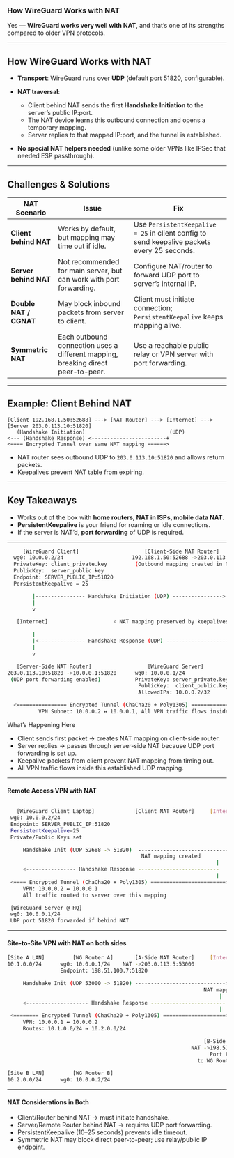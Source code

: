 ### How WireGuard Works with NAT

Yes — **WireGuard works very well with NAT**, and that’s one of its strengths compared to older VPN protocols.

---

## **How WireGuard Works with NAT**

* **Transport**: WireGuard runs over **UDP** (default port 51820, configurable).
* **NAT traversal**:

  * Client behind NAT sends the first **Handshake Initiation** to the server’s public IP\:port.
  * The NAT device learns this outbound connection and opens a temporary mapping.
  * Server replies to that mapped IP\:port, and the tunnel is established.
* **No special NAT helpers needed** (unlike some older VPNs like IPSec that needed ESP passthrough).

---

## **Challenges & Solutions**

| NAT Scenario           | Issue                                                                            | Fix                                                                                         |
| ---------------------- | -------------------------------------------------------------------------------- | ------------------------------------------------------------------------------------------- |
| **Client behind NAT**  | Works by default, but mapping may time out if idle.                              | Use `PersistentKeepalive = 25` in client config to send keepalive packets every 25 seconds. |
| **Server behind NAT**  | Not recommended for main server, but can work with port forwarding.              | Configure NAT/router to forward UDP port to server’s internal IP.                           |
| **Double NAT / CGNAT** | May block inbound packets from server to client.                                 | Client must initiate connection; `PersistentKeepalive` keeps mapping alive.                 |
| **Symmetric NAT**      | Each outbound connection uses a different mapping, breaking direct peer-to-peer. | Use a reachable public relay or VPN server with port forwarding.                            |

---

## **Example: Client Behind NAT**

```
[Client 192.168.1.50:52688] ---> [NAT Router] ---> [Internet] ---> [Server 203.0.113.10:51820]
   (Handshake Initiation)                           (UDP)
<--- (Handshake Response) <------------------------+
<==== Encrypted Tunnel over same NAT mapping ======>
```

* NAT router sees outbound UDP to `203.0.113.10:51820` and allows return packets.
* Keepalives prevent NAT table from expiring.

---

## **Key Takeaways**

* Works out of the box with **home routers, NAT in ISPs, mobile data NAT**.
* **PersistentKeepalive** is your friend for roaming or idle connections.
* If the server is NAT’d, **port forwarding** of UDP is required.

---

```bash
     [WireGuard Client]                     [Client-Side NAT Router]
  wg0: 10.0.0.2/24                      192.168.1.50:52688 ->203.0.113.10:51820 (UDP)
  PrivateKey: client_private.key         (Outbound mapping created in NAT table)
  PublicKey:  server_public.key
  Endpoint: SERVER_PUBLIC_IP:51820
  PersistentKeepalive = 25

        |---------------- Handshake Initiation (UDP) ---------------->|
        |                                                              |
        v                                                              v

   [Internet]                     < NAT mapping preserved by keepalives >

        |                                                              ^
        |<--------------- Handshake Response (UDP) --------------------|
        |                                                              |
        v                                                              v

   [Server-Side NAT Router]                  [WireGuard Server]
203.0.113.10:51820 ->10.0.0.1:51820      wg0: 10.0.0.1/24
 (UDP port forwarding enabled)           PrivateKey: server_private.key
                                          PublicKey:  client_public.key
                                          AllowedIPs: 10.0.0.2/32

  <================ Encrypted Tunnel (ChaCha20 + Poly1305) ==================>
          VPN Subnet: 10.0.0.2 ↔ 10.0.0.1, All VPN traffic flows inside UDP


```

What’s Happening Here
- Client sends first packet → creates NAT mapping on client-side router.
- Server replies → passes through server-side NAT because UDP port forwarding is set up.
- Keepalive packets from client prevent NAT mapping from timing out.
- All VPN traffic flows inside this established UDP mapping.

---

#### Remote Access VPN with NAT

```bash

   [WireGuard Client Laptop]             [Client NAT Router]     [Internet]
 wg0: 10.0.0.2/24
 Endpoint: SERVER_PUBLIC_IP:51820
 PersistentKeepalive=25
 Private/Public Keys set

     Handshake Init (UDP 52688 -> 51820)  ----------------------------->
                                           NAT mapping created
                                                                   |
     <---------------- Handshake Response --------------------------
                                                                   |
 <==== Encrypted Tunnel (ChaCha20 + Poly1305) ========================>
     VPN: 10.0.0.2 ↔ 10.0.0.1
     All traffic routed to server over this mapping

 [WireGuard Server @ HQ]
 wg0: 10.0.0.1/24
 UDP port 51820 forwarded if behind NAT
```
---

#### Site-to-Site VPN with NAT on both sides

```bash
[Site A LAN]         [WG Router A]       [A-Side NAT Router]     [Internet]
10.1.0.0/24      wg0: 10.0.0.1/24    NAT ->203.0.113.5:53000
                 Endpoint: 198.51.100.7:51820

     Handshake Init (UDP 53000 -> 51820) ----------------------------->
                                                               NAT mapping created
                                                                    |
     <-------------------- Handshake Response ------------------------
                                                                    |
 <======== Encrypted Tunnel (ChaCha20 + Poly1305) ====================>
     VPN: 10.0.0.1 ↔ 10.0.0.2
     Routes: 10.1.0.0/24 ↔ 10.2.0.0/24

                                                               [B-Side NAT Router]
                                                           NAT ->198.51.100.7:51820
                                                                 Port Forwarded
                                                             to WG Router B

[Site B LAN]         [WG Router B]
10.2.0.0/24      wg0: 10.0.0.2/24

```
---

#### NAT Considerations in Both
- Client/Router behind NAT → must initiate handshake.
- Server/Remote Router behind NAT → requires UDP port forwarding.
- PersistentKeepalive (10–25 seconds) prevents idle timeout.
- Symmetric NAT may block direct peer-to-peer; use relay/public IP endpoint.
